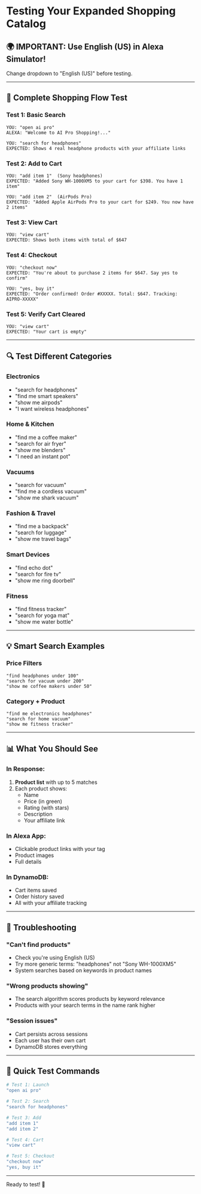 # Testing Your Expanded Shopping Catalog

## 🌍 IMPORTANT: Use English (US) in Alexa Simulator!

Change dropdown to "English (US)" before testing.

---

## 🧪 Complete Shopping Flow Test

### Test 1: Basic Search
```
YOU: "open ai pro"
ALEXA: "Welcome to AI Pro Shopping!..."

YOU: "search for headphones"
EXPECTED: Shows 4 real headphone products with your affiliate links
```

### Test 2: Add to Cart
```
YOU: "add item 1"  (Sony headphones)
EXPECTED: "Added Sony WH-1000XM5 to your cart for $398. You have 1 item"

YOU: "add item 2"  (AirPods Pro)
EXPECTED: "Added Apple AirPods Pro to your cart for $249. You now have 2 items"
```

### Test 3: View Cart
```
YOU: "view cart"
EXPECTED: Shows both items with total of $647
```

### Test 4: Checkout
```
YOU: "checkout now"
EXPECTED: "You're about to purchase 2 items for $647. Say yes to confirm"

YOU: "yes, buy it"
EXPECTED: "Order confirmed! Order #XXXXX. Total: $647. Tracking: AIPRO-XXXXX"
```

### Test 5: Verify Cart Cleared
```
YOU: "view cart"
EXPECTED: "Your cart is empty"
```

---

## 🔍 Test Different Categories

### Electronics
- "search for headphones"
- "find me smart speakers"
- "show me airpods"
- "I want wireless headphones"

### Home & Kitchen
- "find me a coffee maker"
- "search for air fryer"
- "show me blenders"
- "I need an instant pot"

### Vacuums
- "search for vacuum"
- "find me a cordless vacuum"
- "show me shark vacuum"

### Fashion & Travel
- "find me a backpack"
- "search for luggage"
- "show me travel bags"

### Smart Devices
- "find echo dot"
- "search for fire tv"
- "show me ring doorbell"

### Fitness
- "find fitness tracker"
- "search for yoga mat"
- "show me water bottle"

---

## 💡 Smart Search Examples

### Price Filters
```
"find headphones under 100"
"search for vacuum under 200"
"show me coffee makers under 50"
```

### Category + Product
```
"find me electronics headphones"
"search for home vacuum"
"show me fitness tracker"
```

---

## 📊 What You Should See

### In Response:
1. **Product list** with up to 5 matches
2. Each product shows:
   - Name
   - Price (in green)
   - Rating (with stars)
   - Description
   - Your affiliate link

### In Alexa App:
- Clickable product links with your tag
- Product images
- Full details

### In DynamoDB:
- Cart items saved
- Order history saved
- All with your affiliate tracking

---

## 🚨 Troubleshooting

### "Can't find products"
- Check you're using English (US)
- Try more generic terms: "headphones" not "Sony WH-1000XM5"
- System searches based on keywords in product names

### "Wrong products showing"
- The search algorithm scores products by keyword relevance
- Products with your search terms in the name rank higher

### "Session issues"
- Cart persists across sessions
- Each user has their own cart
- DynamoDB stores everything

---

## 🎯 Quick Test Commands

```bash
# Test 1: Launch
"open ai pro"

# Test 2: Search
"search for headphones"

# Test 3: Add
"add item 1"
"add item 2"

# Test 4: Cart
"view cart"

# Test 5: Checkout
"checkout now"
"yes, buy it"
```

---

Ready to test! 🚀


